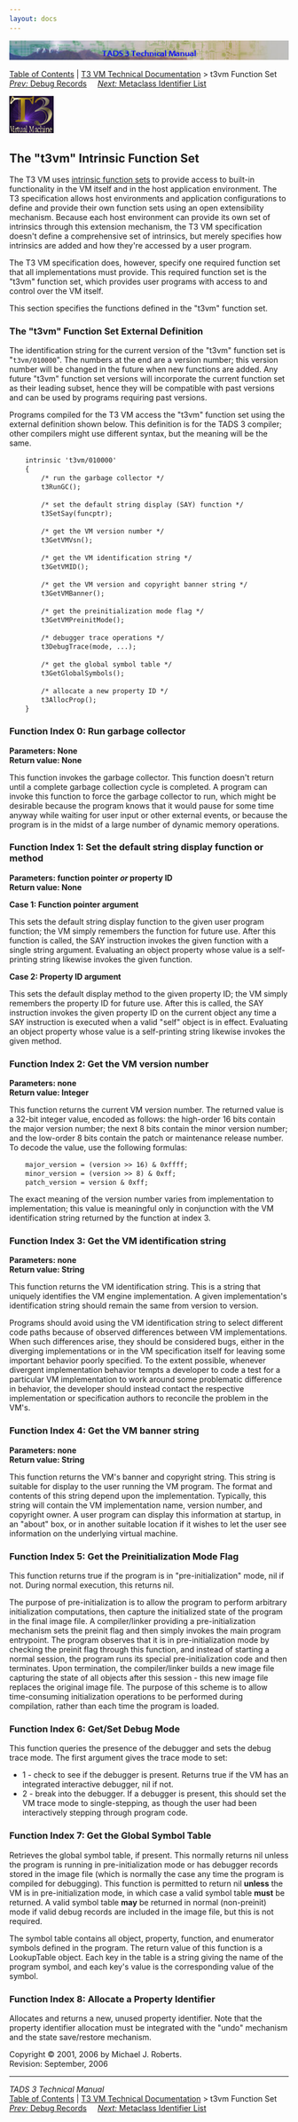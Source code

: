 ```yaml
---
layout: docs
---
```

<div class="topbar">

<img src="../topbar.jpg" data-border="0" />

</div>

<div class="nav">

<a href="../toc.html" class="nav">Table of Contents</a> \|
<a href="../t3spec.html" class="nav">T3 VM Technical Documentation</a> \>
t3vm Function Set  
<span class="navnp"><a href="debug.html" class="nav"><em>Prev:</em> Debug Records</a>
   
<a href="metalist.html" class="nav"><em>Next:</em> Metaclass Identifier
List</a>     </span>

</div>

<div class="main">

![](t3logo.gif)

  
  

## The "t3vm" Intrinsic Function Set

The T3 VM uses [intrinsic function sets](model.html#intrinsics) to
provide access to built-in functionality in the VM itself and in the
host application environment. The T3 specification allows host
environments and application configurations to define and provide their
own function sets using an open extensibility mechanism. Because each
host environment can provide its own set of intrinsics through this
extension mechanism, the T3 VM specification doesn't define a
comprehensive set of intrinsics, but merely specifies how intrinsics are
added and how they're accessed by a user program.

The T3 VM specification does, however, specify one required function set
that all implementations must provide. This required function set is the
"t3vm" function set, which provides user programs with access to and
control over the VM itself.

This section specifies the functions defined in the "t3vm" function set.

### The "t3vm" Function Set External Definition

The identification string for the current version of the "t3vm" function
set is "`t3vm/010000`". The numbers at the end are a version number;
this version number will be changed in the future when new functions are
added. Any future "t3vm" function set versions will incorporate the
current function set as their leading subset, hence they will be
compatible with past versions and can be used by programs requiring past
versions.

Programs compiled for the T3 VM access the "t3vm" function set using the
external definition shown below. This definition is for the TADS 3
compiler; other compilers might use different syntax, but the meaning
will be the same.

        intrinsic 't3vm/010000'
        {
            /* run the garbage collector */
            t3RunGC();

            /* set the default string display (SAY) function */
            t3SetSay(funcptr);

            /* get the VM version number */
            t3GetVMVsn();

            /* get the VM identification string */
            t3GetVMID();

            /* get the VM version and copyright banner string */
            t3GetVMBanner();

            /* get the preinitialization mode flag */
            t3GetVMPreinitMode();

            /* debugger trace operations */
            t3DebugTrace(mode, ...);

            /* get the global symbol table */
            t3GetGlobalSymbols();

            /* allocate a new property ID */
            t3AllocProp();
        }

### Function Index 0: Run garbage collector

**Parameters: None**  
**Return value: None**

This function invokes the garbage collector. This function doesn't
return until a complete garbage collection cycle is completed. A program
can invoke this function to force the garbage collector to run, which
might be desirable because the program knows that it would pause for
some time anyway while waiting for user input or other external events,
or because the program is in the midst of a large number of dynamic
memory operations.

### Function Index 1: Set the default string display function or method

**Parameters: function pointer *or* property ID**  
**Return value: None**

**Case 1: Function pointer argument**

This sets the default string display function to the given user program
function; the VM simply remembers the function for future use. After
this function is called, the SAY instruction invokes the given function
with a single string argument. Evaluating an object property whose value
is a self-printing string likewise invokes the given function.

**Case 2: Property ID argument**

This sets the default display method to the given property ID; the VM
simply remembers the property ID for future use. After this is called,
the SAY instruction invokes the given property ID on the current object
any time a SAY instruction is executed when a valid "self" object is in
effect. Evaluating an object property whose value is a self-printing
string likewise invokes the given method.

### Function Index 2: Get the VM version number

**Parameters: none**  
**Return value: Integer**

This function returns the current VM version number. The returned value
is a 32-bit integer value, encoded as follows: the high-order 16 bits
contain the major version number; the next 8 bits contain the minor
version number; and the low-order 8 bits contain the patch or
maintenance release number. To decode the value, use the following
formulas:

        major_version = (version >> 16) & 0xffff;
        minor_version = (version >> 8) & 0xff;
        patch_version = version & 0xff;

The exact meaning of the version number varies from implementation to
implementation; this value is meaningful only in conjunction with the VM
identification string returned by the function at index 3.

### Function Index 3: Get the VM identification string

**Parameters: none**  
**Return value: String**

This function returns the VM identification string. This is a string
that uniquely identifies the VM engine implementation. A given
implementation's identification string should remain the same from
version to version.

Programs should avoid using the VM identification string to select
different code paths because of observed differences between VM
implementations. When such differences arise, they should be considered
bugs, either in the diverging implementations or in the VM specification
itself for leaving some important behavior poorly specified. To the
extent possible, whenever divergent implementation behavior tempts a
developer to code a test for a particular VM implementation to work
around some problematic difference in behavior, the developer should
instead contact the respective implementation or specification authors
to reconcile the problem in the VM's.

### Function Index 4: Get the VM banner string

**Parameters: none**  
**Return value: String**

This function returns the VM's banner and copyright string. This string
is suitable for display to the user running the VM program. The format
and contents of this string depend upon the implementation. Typically,
this string will contain the VM implementation name, version number, and
copyright owner. A user program can display this information at startup,
in an "about" box, or in another suitable location if it wishes to let
the user see information on the underlying virtual machine.

### Function Index 5: Get the Preinitialization Mode Flag

This function returns true if the program is in "pre-initialization"
mode, nil if not. During normal execution, this returns nil.

The purpose of pre-initialization is to allow the program to perform
arbitrary initialization computations, then capture the initialized
state of the program in the final image file. A compiler/linker
providing a pre-initialization mechanism sets the preinit flag and then
simply invokes the main program entrypoint. The program observes that it
is in pre-initialization mode by checking the preinit flag through this
function, and instead of starting a normal session, the program runs its
special pre-initialization code and then terminates. Upon termination,
the compiler/linker builds a new image file capturing the state of all
objects after this session - this new image file replaces the original
image file. The purpose of this scheme is to allow time-consuming
initialization operations to be performed during compilation, rather
than each time the program is loaded.

### Function Index 6: Get/Set Debug Mode

This function queries the presence of the debugger and sets the debug
trace mode. The first argument gives the trace mode to set:

- 1 - check to see if the debugger is present. Returns true if the VM
  has an integrated interactive debugger, nil if not.
- 2 - break into the debugger. If a debugger is present, this should set
  the VM trace mode to single-stepping, as though the user had been
  interactively stepping through program code.

### Function Index 7: Get the Global Symbol Table

Retrieves the global symbol table, if present. This normally returns nil
unless the program is running in pre-initialization mode or has debugger
records stored in the image file (which is normally the case any time
the program is compiled for debugging). This function is permitted to
return nil **unless** the VM is in pre-initialization mode, in which
case a valid symbol table **must** be returned. A valid symbol table
**may** be returned in normal (non-preinit) mode if valid debug records
are included in the image file, but this is not required.

The symbol table contains all object, property, function, and enumerator
symbols defined in the program. The return value of this function is a
LookupTable object. Each key in the table is a string giving the name of
the program symbol, and each key's value is the corresponding value of
the symbol.

### Function Index 8: Allocate a Property Identifier

Allocates and returns a new, unused property identifier. Note that the
property identifier allocation must be integrated with the "undo"
mechanism and the state save/restore mechanism.

<div class="t3spec_version">

Copyright © 2001, 2006 by Michael J. Roberts.  
Revision: September, 2006

</div>

</div>

------------------------------------------------------------------------

<div class="navb">

*TADS 3 Technical Manual*  
<a href="../toc.html" class="nav">Table of Contents</a> \|
<a href="../t3spec.html" class="nav">T3 VM Technical Documentation</a> \>
t3vm Function Set  
<span class="navnp"><a href="debug.html" class="nav"><em>Prev:</em> Debug Records</a>
   
<a href="metalist.html" class="nav"><em>Next:</em> Metaclass Identifier
List</a>     </span>

</div>
